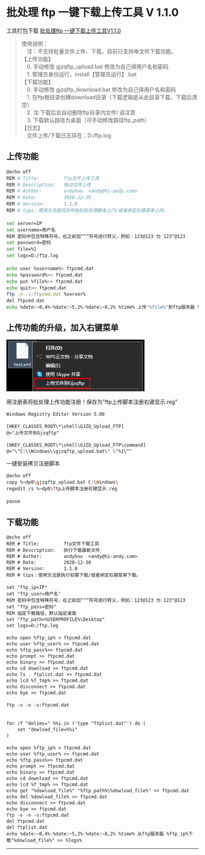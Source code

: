 # 批处理 ftp 一键下载上传工具 V 1.1.0

工具打包下载  [批处理ftp 一键下载上传工具V1.1.0](../files/bat_ftp_tools.zip)

> 使用说明：<br>
　注：不支持批量文件上传、下载，目前只支持单文件下载功能。<br>
【上传功能】<br>
　0. 手动修改 gjzqftp_upload.bat 修改为自己得用户名和密码<br>
　1. 管理员身份运行，install【管理员运行】.bat<br>
【下载功能】<br>
　0. 手动修改 gjzqftp_download.bat 修改为自己得用户名和密码<br>
　1. 在ftp根目录创建download目录（下载逻辑是从此目录下载，下载后清空）<br>
　2. 注:下载后会自动删除ftp目录内文件! 请注意<br>
　3. 下载默认路径为桌面（可手动修改路径ftp_path）<br>
【日志】<br>
　文件上传/下载日志存在：D:/ftp.log 

## 上传功能

```bash
@echo off
REM # Title:         ftp文件上传工具
REM # Description:   拖动文件上传
REM # Author:        andyhou  <andy@hi-andy.com>
REM # Date:          2020-12-30
REM # Version:       1.1.0
REM # tips：使用方法是将文件拖到批处理脚本上门/或者绑定右键菜单上传。

set server=IP
set username=用户名
REM 密码中包含特殊符号，在之前加“^”符号进行转义，例如：123@123 为 123^@123
set password=密码
set file=%1
set logs=D:/ftp.log

echo user %username%> ftpcmd.dat
echo %password%>> ftpcmd.dat
echo put %file%>> ftpcmd.dat
echo quit>> ftpcmd.dat
ftp -n -s:ftpcmd.dat %server%
del ftpcmd.dat
echo %date:~0,4%-%date:~5,2%-%date:~8,2% %time% 上传"%file%"到ftp服务器 %server% >> %logs%
```

## 上传功能的升级，加入右键菜单

![2021-01-08_155827](\imgs\tools\2021-01-08_155827.png)

用注册表将批处理上传功能注册！保存为"ftp上传脚本注册右键显示.reg"

```Reg
Windows Registry Editor Version 5.00

[HKEY_CLASSES_ROOT\*\shell\GJZQ_Upload_FTP]
@="上传文件到Gjzqftp"

[HKEY_CLASSES_ROOT\*\shell\GJZQ_Upload_FTP\command]
@="\"C:\\Windows\\gjzqftp_upload.bat\" \"%1\""
```

一键安装拷贝注册脚本

```bash
@echo off
copy %~dp0\gjzqftp_upload.bat C:\Windows\
regedit /s %~dp0\ftp上传脚本注册右键显示.reg

pause
```

## 下载功能

```BAT
@echo off
REM # Title:         ftp文件下载工具
REM # Description:   执行下载最新文件
REM # Author:        andyhou  <andy@hi-andy.com>
REM # Date:          2020-12-30
REM # Version:       1.1.0
REM # tips：使用方法是执行右键下载/或者绑定右键菜单下载。

set "ftp_ip=IP"
set "ftp_user=用户名"
REM 密码中包含特殊符号，在之前加“^”符号进行转义，例如：123@123 为 123^@123
set "ftp_pass=密码"
REM 指定下载路径，默认指定桌面
set "ftp_path=%USERPROFILE%\Desktop"
set logs=D:/ftp.log

echo open %ftp_ip% > ftpcmd.dat
echo user %ftp_user% >> ftpcmd.dat
echo %ftp_pass%>> ftpcmd.dat
echo prompt >> ftpcmd.dat
echo binary >> ftpcmd.dat
echo cd download >> ftpcmd.dat
echo ls . ftplist.dat >> ftpcmd.dat
echo lcd %f_tmp% >> ftpcmd.dat
echo disconnect >> ftpcmd.dat
echo bye >> ftpcmd.dat

ftp -v -n -s:ftpcmd.dat


for /f "delims=" %%i in ('type "ftplist.dat"') do (
    set "dowload_file=%%i"
)

echo open %ftp_ip% > ftpcmd.dat
echo user %ftp_user% >> ftpcmd.dat
echo %ftp_pass%>> ftpcmd.dat
echo prompt >> ftpcmd.dat
echo binary >> ftpcmd.dat
echo cd download >> ftpcmd.dat
echo lcd %f_tmp% >> ftpcmd.dat
echo get "%dowload_file%" "%ftp_path%\%dowload_file%" >> ftpcmd.dat
echo del %dowload_file% >> ftpcmd.dat
echo disconnect >> ftpcmd.dat
echo bye >> ftpcmd.dat
ftp -v -n -s:ftpcmd.dat
del ftpcmd.dat
del ftplist.dat
echo %date:~0,4%-%date:~5,2%-%date:~8,2% %time% 从ftp服务器 %ftp_ip%下载"%dowload_file%" >> %logs%
```



<hr>

<script src="https://utteranc.es/client.js"
        repo="it-andy-hou/it-andy-hou.github.io"
        issue-term="pathname"
        theme="github-light"
        crossorigin="anonymous"
        async>
</script>

